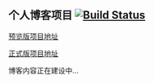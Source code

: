 ## 个人博客项目 [![Build Status](https://travis-ci.org/wensonchen/blog.svg?branch=master)](https://travis-ci.org/wensonchen/blog)

[预览版项目地址](https://crazywilson.github.io/)

[正式版项目地址](http://www.ourfrontend.com)

博客内容正在建设中...
